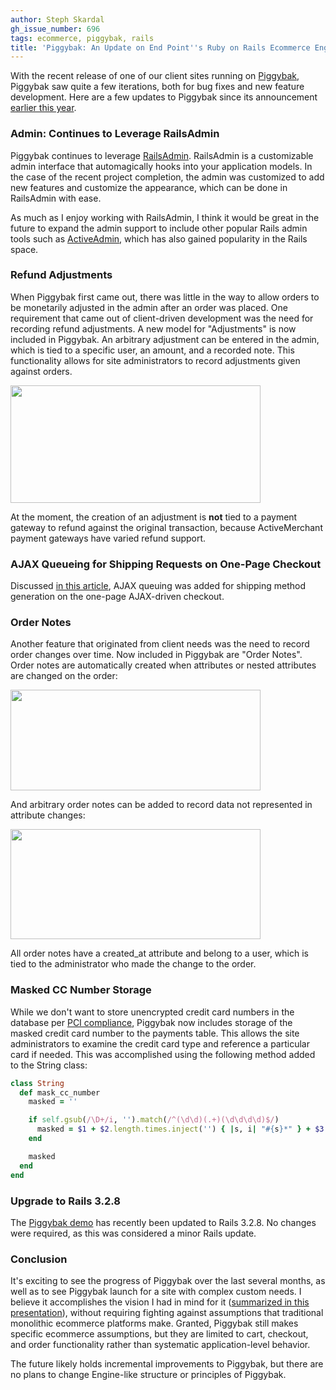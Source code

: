 ```yaml
---
author: Steph Skardal
gh_issue_number: 696
tags: ecommerce, piggybak, rails
title: 'Piggybak: An Update on End Point''s Ruby on Rails Ecommerce Engine'
---
```




With the recent release of one of our client sites running on [Piggybak](http://www.piggybak.org/), Piggybak saw quite a few iterations, both for bug fixes and new feature development. Here are a few updates to Piggybak since its announcement [earlier this year](http://blog.endpoint.com/2012/01/piggybak-mountable-ecommerce-ruby-on.html).

### Admin: Continues to Leverage RailsAdmin

Piggybak continues to leverage [RailsAdmin](https://github.com/sferik/rails_admin). RailsAdmin is a customizable admin interface that automagically hooks into your application models. In the case of the recent project completion, the admin was customized to add new features and customize the appearance, which can be done in RailsAdmin with ease.

As much as I enjoy working with RailsAdmin, I think it would be great in the future to expand the admin support to include other popular Rails admin tools such as [ActiveAdmin](http://activeadmin.info/), which has also gained popularity in the Rails space.

### Refund Adjustments

When Piggybak first came out, there was little in the way to allow orders to be monetarily adjusted in the admin after an order was placed. One requirement that came out of client-driven development was the need for recording refund adjustments. A new model for "Adjustments" is now included in Piggybak. An arbitrary adjustment can be entered in the admin, which is tied to a specific user, an amount, and a recorded note. This functionality allows for site administrators to record adjustments given against orders.

<img border="0" height="188" src="/blog/2012/09/24/piggybak-update-on-end-points-ruby-on/image-0.png" width="400"/>

At the moment, the creation of an adjustment is **not** tied to a payment gateway to refund against the original transaction, because ActiveMerchant payment gateways have varied refund support.

### AJAX Queueing for Shipping Requests on One-Page Checkout

Discussed [in this article](http://blog.endpoint.com/2012/09/ajax-queuing-in-piggybak.html), AJAX queuing was added for shipping method generation on the one-page AJAX-driven checkout.

### Order Notes

Another feature that originated from client needs was the need to record order changes over time. Now included in Piggybak are "Order Notes". Order notes are automatically created when attributes or nested attributes are changed on the order:

<img border="0" height="161" src="/blog/2012/09/24/piggybak-update-on-end-points-ruby-on/image-1.png" width="400"/>

And arbitrary order notes can be added to record data not represented in attribute changes:

<img border="0" height="176" src="/blog/2012/09/24/piggybak-update-on-end-points-ruby-on/image-2.png" width="400"/>

All order notes have a created_at attribute and belong to a user, which is tied to the administrator who made the change to the order.

### Masked CC Number Storage

While we don't want to store unencrypted credit card numbers in the database per [PCI compliance](https://www.pcisecuritystandards.org/), Piggybak now includes storage of the masked credit card number to the payments table. This allows the site administrators to examine the credit card type and reference a particular card if needed. This was accomplished using the following method added to the String class:

```ruby
class String
  def mask_cc_number
    masked = ''

    if self.gsub(/\D+/i, '').match(/^(\d\d)(.+)(\d\d\d\d)$/)
      masked = $1 + $2.length.times.inject('') { |s, i| "#{s}*" } + $3
    end

    masked
  end
end
```

### Upgrade to Rails 3.2.8

The [Piggybak demo](http://www.piggybak.org/demo_details.html) has recently been updated to Rails 3.2.8. No changes were required, as this was considered a minor Rails update.

### Conclusion

It's exciting to see the progress of Piggybak over the last several months, as well as to see Piggybak launch for a site with complex custom needs. I believe it accomplishes the vision I had in mind for it ([summarized in this presentation](http://blog.endpoint.com/2012/09/company-presentation-ecommerce-as-engine.html)), without requiring fighting against assumptions that traditional monolithic ecommerce platforms make. Granted, Piggybak still makes specific ecommerce assumptions, but they are limited to cart, checkout, and order functionality rather than systematic application-level behavior.

The future likely holds incremental improvements to Piggybak, but there are no plans to change Engine-like structure or principles of Piggybak.



